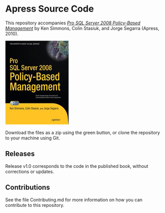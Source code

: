 # Apress Source Code

This repository accompanies [*Pro SQL Server 2008 Policy-Based Management*](http://www.apress.com/9781430229100) by Ken Simmons, Colin Stasiuk, and Jorge Segarra (Apress, 2010).

![Cover image](9781430229100.jpg)

Download the files as a zip using the green button, or clone the repository to your machine using Git.

## Releases

Release v1.0 corresponds to the code in the published book, without corrections or updates.

## Contributions

See the file Contributing.md for more information on how you can contribute to this repository.
